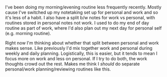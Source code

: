 I've been doing my morning/evening routine less frequently recently.
Mostly cause I've switched up my notetaking set up for personal and work and so it's less of a habit.
I also have a split b/w notes for work vs personal, with routines stored in personal notes not work.
I used to do my end of day routine as part of work, where I'd also plan out my next day for personal self (e.g. morning routine).

Right now I'm thinking about whether that split between personal and work makes sense.
Like previously I'd mix together work and personal during weekly and daily planning.
Logistically, this is easier, but it tends to mean I focus more on work and less on personal.
If I try to do both, the work thoughts crowd out the rest. 
Makes me think I _should_ do separate personal/work planning/reviewing routines like this. 